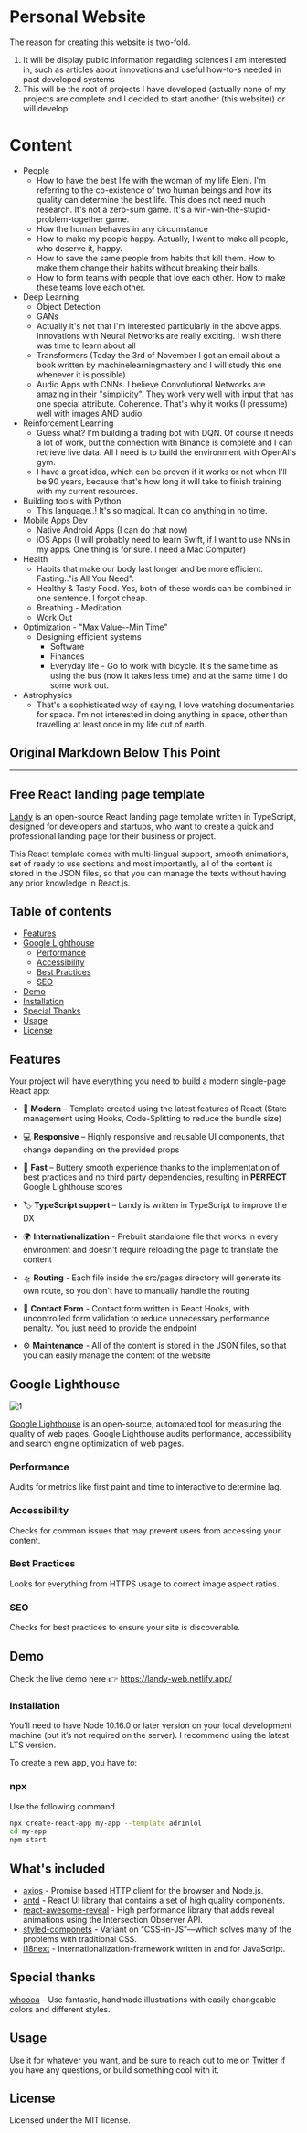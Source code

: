 # Personal Website
The reason for creating this website is two-fold.
1) It will be display public information regarding sciences I am interested in, such as articles about innovations and useful how-to-s needed in past developed systems
2) This will be the root of projects I have developed (actually none of my projects are complete and I decided to start another (this website)) or will develop.

# Content
- People
  - How to have the best life with the woman of my life Eleni. I'm referring to the co-existence of two human beings and how its quality can determine the best life. This does not need much research. It's not a zero-sum game. It's a win-win-the-stupid-problem-together game.
  - How the human behaves in any circumstance
  - How to make my people happy. Actually, I want to make all people, who deserve it, happy.
  - How to save the same people from habits that kill them. How to make them change their habits without breaking their balls.
  - How to form teams with people that love each other. How to make these teams love each other.
- Deep Learning
  - Object Detection
  - GANs
  - Actually it's not that I'm interested particularly in the above apps. Innovations with Neural Networks are really exciting. I wish there was time to learn about all
  - Transformers (Today the 3rd of November I got an email about a book written by machinelearningmastery and I will study this one whenever it is possible)
  - Audio Apps with CNNs. I believe Convolutional Networks are amazing in their "simplicity". They work very well with input that has one special attribute. Coherence. That's why it works (I pressume) well with images AND audio.
- Reinforcement Learning
  - Guess what? I'm building a trading bot with DQN. Of course it needs a lot of work, but the connection with Binance is complete and I can retrieve live data. All I need is to build the environment with OpenAI's gym.
  - I have a great idea, which can be proven if it works or not when I'll be 90 years, because that's how long it will take to finish training with my current resources.
- Building tools with Python
  - This language..! It's so magical. It can do anything in no time.
- Mobile Apps Dev
  - Native Android Apps (I can do that now)
  - iOS Apps (I will probably need to learn Swift, if I want to use NNs in my apps. One thing is for sure. I need a Mac Computer)
- Health
  - Habits that make our body last longer and be more efficient. Fasting.."is All You Need".
  - Healthy & Tasty Food. Yes, both of these words can be combined in one sentence. I forgot cheap.
  - Breathing - Meditation
  - Work Out
- Optimization - "Max Value--Min Time"
  - Designing efficient systems
    - Software
    - Finances
    - Everyday life - Go to work with bicycle. It's the same time as using the bus (now it takes less time) and at the same time I do some work out. 
- Astrophysics
  - That's a sophisticated way of saying, I love watching documentaries for space. I'm not interested in doing anything in space, other than travelling at least once in my life out of earth.

## Original Markdown Below This Point
---------------------------------------
## Free React landing page template

[Landy][Landy] is an open-source React landing page template written in TypeScript, designed for developers and startups, who want to create a quick and professional landing page for their business or project.

This React template comes with multi-lingual support, smooth animations, set of ready to use sections and most importantly, all of the content is stored in the JSON files, so that you can manage the texts without having any prior knowledge in React.js.

## Table of contents

- [Features](#features)
- [Google Lighthouse](#google-lighthouse)
  - [Performance](#performance)
  - [Accessibility](#accessibility)
  - [Best Practices](#best-practices)
  - [SEO](#seo)
- [Demo](#demo)
- [Installation](#installation)
- [Special Thanks](#special-thanks)
- [Usage](#usage)
- [License](#license)

## Features

Your project will have everything you need to build a modern single-page React app:

- 🎁 **Modern** – Template created using the latest features of React (State management using Hooks, Code-Splitting to reduce the bundle size)

- 💻 **Responsive** – Highly responsive and reusable UI components, that change depending on the provided props

- 🚀 **Fast** – Buttery smooth experience thanks to the implementation of best practices and no third party dependencies, resulting in <b>PERFECT</b> Google Lighthouse scores

- 🏷 **TypeScript support** – Landy is written in TypeScript to improve the DX

- 🌍 **Internationalization** - Prebuilt standalone file that works in every environment and doesn't require reloading the page to translate the content

- 🛸 **Routing** - Each file inside the src/pages directory will generate its own route, so you don't have to manually handle the routing

- 🤙 **Contact Form** - Contact form written in React Hooks, with uncontrolled form validation to reduce unnecessary performance penalty. You just need to provide the endpoint

- ⚙️ **Maintenance** - All of the content is stored in the JSON files, so that you can easily manage the content of the website

## Google Lighthouse

![1](https://user-images.githubusercontent.com/48876996/121569366-c313e000-ca31-11eb-940c-187f556ff0d6.png)

[Google Lighthouse][Google Lighthouse] is an open-source, automated tool for measuring the quality of web pages. Google Lighthouse audits performance, accessibility and search engine optimization of web pages.

### Performance

Audits for metrics like first paint and time to interactive to determine lag.

### Accessibility

Checks for common issues that may prevent users from accessing your content.

### Best Practices

Looks for everything from HTTPS usage to correct image aspect ratios.

### SEO 

Checks for best practices to ensure your site is discoverable.


## Demo

Check the live demo here 👉️ https://landy-web.netlify.app/


### Installation

You’ll need to have Node 10.16.0 or later version on your local development machine (but it’s not required on the server). I recommend using the latest LTS version.

To create a new app, you have to:

### npx

Use the following command 

```sh
npx create-react-app my-app --template adrinlol
cd my-app
npm start
```

## What's included

- [axios][axios] - Promise based HTTP client for the browser and Node.js.
- [antd][antd] - React UI library that contains a set of high quality components.
- [react-awesome-reveal][react-awesome-reveal] - High performance library that adds reveal animations using the Intersection Observer API.
- [styled-componets][styled-componets] - Variant on “CSS-in-JS”—which solves many of the problems with traditional CSS.
- [i18next][i18next] - Internationalization-framework written in and for JavaScript.

## Special thanks

[whoooa][whoooa] - Use fantastic, handmade illustrations with easily changeable colors and different styles.

## Usage

Use it for whatever you want, and be sure to reach out to me on [Twitter](https://twitter.com/Adrinlolx) if you have any questions, or build something cool with it.

## License

Licensed under the MIT license.

<!-- prettier-ignore-start -->
[axios]: https://github.com/axios/axios
[antd]: https://github.com/ant-design/ant-design
[react-awesome-reveal]: https://www.npmjs.com/package/react-awesome-reveal
[styled-componets]: https://github.com/styled-components/styled-components
[i18next]: https://github.com/i18next/i18next
[whoooa]: https://www.whoooa.rocks/
[Landy]: https://www.npmjs.com/package/cra-template-adrinlol
[Google Lighthouse]: https://developers.google.com/web/tools/lighthouse
<!-- prettier-ignore-end -->
